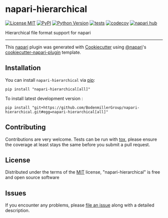 # napari-hierarchical

[![License MIT](https://img.shields.io/pypi/l/napari-hierarchical.svg?color=green)](https://github.com/BodenmillerGroup/napari-hierarchical/raw/main/LICENSE)
[![PyPI](https://img.shields.io/pypi/v/napari-hierarchical.svg?color=green)](https://pypi.org/project/napari-hierarchical)
[![Python Version](https://img.shields.io/pypi/pyversions/napari-hierarchical.svg?color=green)](https://python.org)
[![tests](https://github.com/BodenmillerGroup/napari-hierarchical/workflows/tests/badge.svg)](https://github.com/BodenmillerGroup/napari-hierarchical/actions)
[![codecov](https://codecov.io/gh/BodenmillerGroup/napari-hierarchical/branch/main/graph/badge.svg)](https://codecov.io/gh/BodenmillerGroup/napari-hierarchical)
[![napari hub](https://img.shields.io/endpoint?url=https://api.napari-hub.org/shields/napari-hierarchical)](https://napari-hub.org/plugins/napari-hierarchical)

Hierarchical file format support for napari

----------------------------------

This [napari] plugin was generated with [Cookiecutter] using [@napari]'s [cookiecutter-napari-plugin] template.


## Installation

You can install `napari-hierarchical` via [pip]:

    pip install "napari-hierarchical[all]"

To install latest development version :

    pip install "git+https://github.com/BodenmillerGroup/napari-hierarchical.git#egg=napari-hierarchical[all]"

## Contributing

Contributions are very welcome. Tests can be run with [tox], please ensure
the coverage at least stays the same before you submit a pull request.


## License

Distributed under the terms of the [MIT] license,
"napari-hierarchical" is free and open source software


## Issues

If you encounter any problems, please [file an issue] along with a detailed description.

[napari]: https://github.com/napari/napari
[Cookiecutter]: https://github.com/audreyr/cookiecutter
[@napari]: https://github.com/napari
[MIT]: http://opensource.org/licenses/MIT
[BSD-3]: http://opensource.org/licenses/BSD-3-Clause
[GNU GPL v3.0]: http://www.gnu.org/licenses/gpl-3.0.txt
[GNU LGPL v3.0]: http://www.gnu.org/licenses/lgpl-3.0.txt
[Apache Software License 2.0]: http://www.apache.org/licenses/LICENSE-2.0
[Mozilla Public License 2.0]: https://www.mozilla.org/media/MPL/2.0/index.txt
[cookiecutter-napari-plugin]: https://github.com/napari/cookiecutter-napari-plugin

[file an issue]: https://github.com/BodenmillerGroup/napari-hierarchical/issues

[napari]: https://github.com/napari/napari
[tox]: https://tox.readthedocs.io/en/latest/
[pip]: https://pypi.org/project/pip/
[PyPI]: https://pypi.org/

